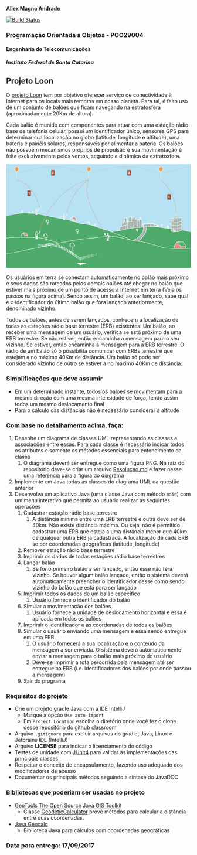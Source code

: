 **Allex Magno Andrade**

[![Build Status](https://travis-ci.com/POO29004-201702/lista-02-MagnoA.svg?token=y5SJj8AQ68rpr7NGNDQ9&branch=master)](https://travis-ci.com/POO29004-201702/lista-02-MagnoA)
### Programação Orientada a Objetos - POO29004

#### Engenharia de Telecomunicações

##### Instituto Federal de Santa Catarina



## Projeto Loon

O [projeto Loon](https://x.company/loon) tem por objetivo oferecer serviço de conectividade à Internet para os locais mais remotos em nosso planeta. Para tal, é feito uso de um conjunto de balões que ficam navegando na estratosfera (aproximadamente 20Km de altura). 

Cada balão é munido com componentes para atuar com uma estação rádio base de telefonia celular, possui um identificador único, sensores GPS para determinar sua localização no globo (latitude, longitude e altitude), uma bateria e painéis solares, responsáveis por alimentar a bateria. Os balões não possuem mecanismos próprios de propulsão e sua movimentação é feita exclusivamente pelos ventos, seguindo a dinâmica da estratosfera. 

![loon.png](loon.png)



Os usuários em terra se conectam automaticamente no balão mais próximo e seus dados são roteados pelos demais balões até chegar no balão que estiver mais próximo de um ponto de acesso à Internet em terra (Veja os passos na figura acima). Sendo assim, um balão, ao ser lançado, sabe qual é o identificador do último balão que fora lançado anteriormente, denominado vizinho. 

Todos os balões, antes de serem lançados, conhecem a localização de todas as estações rádio base terrestre (ERB) existentes. Um balão, ao receber uma mensagem de um usuário, verifica se está próximo de uma ERB terrestre. Se não estiver, então encaminha a mensagem para o seu vizinho. Se estiver, então encaminha a mensagem para a ERB terrestre. O rádio de um balão só o possibilita comunicar com ERBs terrestre que estejam a no máximo 40Km de distância. Um balão só pode ser considerado vizinho de outro se estiver a no máximo 40Km de distância.

### Simplificações que deve assumir

* Em um determinado instante, todos os balões se movimentam para a mesma direção com uma mesma intensidade de força, tendo assim todos um mesmo deslocamento final
* Para o cálculo das distâncias não é necessário considerar a altitude

### Com base no detalhamento acima, faça:

1. Desenhe um diagrama de classes UML representando as classes e associações entre essas. Para cada classe é necessário indicar todos os atributos e somente os métodos essenciais para entendimento da classe
   1. O diagrama deverá ser entregue como uma figura PNG. Na raiz do repositório deve-se criar um arquivo [Resolucao.md](Resolucao.md) e fazer nesse uma referência para a figura do diagrama
2. Implemente em Java todas as classes do diagrama UML da questão anterior
3. Desenvolva um aplicativo Java (uma classe Java com método `main`) com um menu interativo que permita ao usuário realizar as seguintes operações
   1. Cadastrar estação rádio base terrestre
      1. A distância mínima entre uma ERB terrestre e outra deve ser de 40km. Não existe distância máxima. Ou seja, não é permitido cadastrar uma ERB que esteja a uma distância menor que 40km de qualquer outra ERB já cadastrada. A localização de cada ERB se por coordenadas geográficas (latitude, longitude)
   2. Remover estação rádio base terrestre
   3. Imprimir os dados de todas estações rádio base terrestres
   4. Lançar balão
      1. Se for o primeiro balão a ser lançado, então esse não terá vizinho. Se houver algum balão lançado, então o sistema deverá automaticamente preencher o identificador desse como sendo vizinho do balão que está para ser lançado
   5. Imprimir todos os dados de um balão específico
      1. Usuário fornece o identificador do balão
   6. Simular a movimentação dos balões
      1. Usuário fornece a unidade de deslocamento horizontal e essa é aplicada em todos os balões
   7. Imprimir o identificador e as coordenadas de todos os balões
   8. Simular o usuário enviando uma mensagem e essa sendo entregue em uma ERB
      1. O usuário fornecerá a sua localização e o conteúdo da mensagem a ser enviada. O sistema deverá automaticamente enviar a mensagem para o balão mais próximo do usuário
      2. Deve-se imprimir a rota percorrida pela mensagem até ser entregue na ERB (i.e. identificadores dos balões por onde passou a mensagem)
   9. Sair do programa

### Requisitos do projeto

* Crie um projeto gradle Java com a IDE IntelliJ
  * Marque a opção `Use auto-import`
  * Em `Project Location` escolha o diretório onde você fez o clone desse repositório do github classroom
* Arquivo `.gitignore`  para excluir arquivos do gradle, Java, Linux e Jetbrains IDE (IntelliJ)
* Arquivo **LICENSE** para indicar o licenciamento do código
* Testes de unidade com [JUnit4](https://github.com/junit-team/junit4/wiki/Assertions) para validar as implementações das principais classes
* Respeitar o conceito de encapsulamento, fazendo uso adequado dos modificadores de acesso
* Documentar os principais métodos seguindo a sintaxe do JavaDOC




### Bibliotecas que poderiam ser usadas no projeto

* [GeoTools The Open Source Java GIS Toolkit](http://geotools.org/)
  * Classe [GeodeticCalculator](http://docs.geotools.org/latest/javadocs/org/geotools/referencing/GeodeticCalculator.html) provê métodos para calcular a distância entre duas coordenadas. 
* [Java Geocalc](https://github.com/grumlimited/geocalc)
  * Biblioteca Java para cálculos com coordenadas geográficas



### Data para entrega: 17/09/2017
